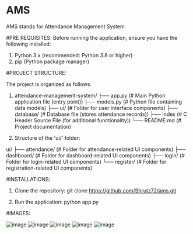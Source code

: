 # AMS
AMS stands for Attendance Management System

#PRE REQUISITES:
Before running the application, ensure you have the following installed:

1. Python 3.x (recommended: Python 3.8 or higher)
2. pip (Python package manager)

 #PROJECT STRUCTURE:

The project is organized as follows:

1. attendance-management-system/
├── app.py                (# Main Python application file (entry point))
├── models.py             (# Python file containing data models)
├── ui/                   (# Folder for user interface components)
├── database/             (# Database file (stores attendance records))
├── index                 (# C Header Source File (for additional functionality))
└── README.md             (# Project documentation)

2. Structure of the 'ui/' folder:
   
ui/
├── attendance/           (# Folder for attendance-related UI components)
├── dashboard/            (# Folder for dashboard-related UI components)
├── login/                (# Folder for login-related UI components)
└── register/             (# Folder for registration-related UI components)

#INSTALLATIONS:

1. Clone the repository:
git clone https://github.com/Shrutz72/ams.git

2. Run the application:
python app.py

#IMAGES:

![image](https://github.com/user-attachments/assets/10cb3b0f-ae8d-499a-a91b-3a5a4e603ea3)
![image](https://github.com/user-attachments/assets/db817b03-0156-4e9f-a068-0d873ffb657b)
![image](https://github.com/user-attachments/assets/ff127272-1260-494e-86bd-c4fbf06cdf44)
![image](https://github.com/user-attachments/assets/ab60f855-eb7f-4d08-95c5-f02719d2d378)
![image](https://github.com/user-attachments/assets/ed32f41a-7a16-4e50-b6f4-7e50324d4988)








